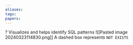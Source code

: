 ```yaml
---
aliases: 
tags: 
papers:
---
```

?
Visualizes and helps identify SQL patterns
![[Pasted image 20240323114830.png]]
A dashed box represents `NOT EXISTS`